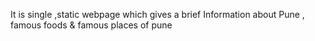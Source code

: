 It is single ,static webpage which gives a brief Information about Pune , famous foods & famous places of pune  